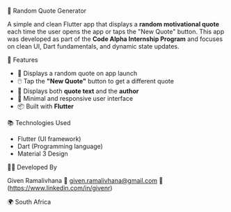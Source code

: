 📱 Random Quote Generator

A simple and clean Flutter app that displays a **random motivational quote** each time the user opens the app or taps the "New Quote" button. This app was developed as part of the **Code Alpha Internship Program** and focuses on clean UI, Dart fundamentals, and dynamic state updates.


🧠 Features

* 🔁 Displays a random quote on app launch
* 🖱️ Tap the **"New Quote"** button to get a different quote
* 🧑 Displays both **quote text** and the **author**
* 🎨 Minimal and responsive user interface
* 📦 Built with **Flutter**


📚 Technologies Used

* Flutter (UI framework)
* Dart (Programming language)
* Material 3 Design


 👨‍💻 Developed By

Given Ramalivhana
📧 [given.ramalivhana@gmail.com](mailto:given.ramalivhana@gmail.com)
🔗 (https://www.linkedin.com/in/givenr)

🌍 South Africa
